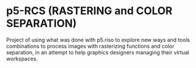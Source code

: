 # p5-RCS (RASTERING and COLOR SEPARATION)

Project of using what was done with p5.riso to explore new ways and tools combinations to process images with rasterizing functions and color separation, in an attempt to help graphics designers managing their virtual workspaces.
